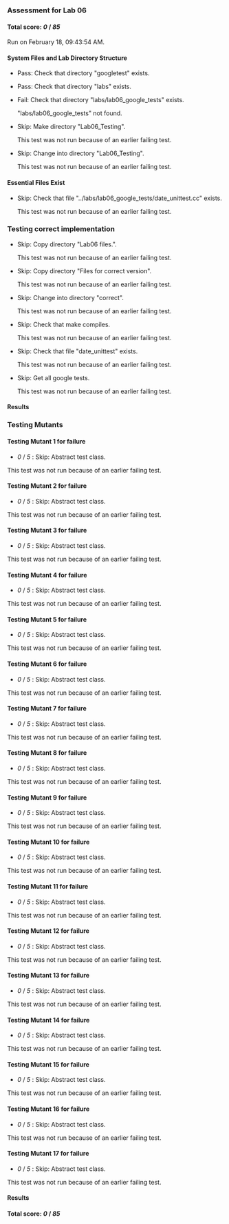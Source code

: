 ### Assessment for Lab 06

#### Total score: _0_ / _85_

Run on February 18, 09:43:54 AM.


#### System Files and Lab Directory Structure

+ Pass: Check that directory "googletest" exists.

+ Pass: Check that directory "labs" exists.

+ Fail: Check that directory "labs/lab06_google_tests" exists.

     "labs/lab06_google_tests" not found.

+ Skip: Make directory "Lab06_Testing".

  This test was not run because of an earlier failing test.

+ Skip: Change into directory "Lab06_Testing".

  This test was not run because of an earlier failing test.


#### Essential Files Exist

+ Skip: Check that file "../labs/lab06_google_tests/date_unittest.cc" exists.

  This test was not run because of an earlier failing test.


### Testing correct implementation

+ Skip: Copy directory "Lab06 files.".

  This test was not run because of an earlier failing test.

+ Skip: Copy directory "Files for correct version".

  This test was not run because of an earlier failing test.

+ Skip: Change into directory "correct".

  This test was not run because of an earlier failing test.

+ Skip: Check that make compiles.

  This test was not run because of an earlier failing test.

+ Skip: Check that file "date_unittest" exists.

  This test was not run because of an earlier failing test.

+ Skip: Get all google tests.

  This test was not run because of an earlier failing test.


#### Results


### Testing Mutants


#### Testing Mutant 1 for failure

+  _0_ / _5_ : Skip: Abstract test class.

  This test was not run because of an earlier failing test.


#### Testing Mutant 2 for failure

+  _0_ / _5_ : Skip: Abstract test class.

  This test was not run because of an earlier failing test.


#### Testing Mutant 3 for failure

+  _0_ / _5_ : Skip: Abstract test class.

  This test was not run because of an earlier failing test.


#### Testing Mutant 4 for failure

+  _0_ / _5_ : Skip: Abstract test class.

  This test was not run because of an earlier failing test.


#### Testing Mutant 5 for failure

+  _0_ / _5_ : Skip: Abstract test class.

  This test was not run because of an earlier failing test.


#### Testing Mutant 6 for failure

+  _0_ / _5_ : Skip: Abstract test class.

  This test was not run because of an earlier failing test.


#### Testing Mutant 7 for failure

+  _0_ / _5_ : Skip: Abstract test class.

  This test was not run because of an earlier failing test.


#### Testing Mutant 8 for failure

+  _0_ / _5_ : Skip: Abstract test class.

  This test was not run because of an earlier failing test.


#### Testing Mutant 9 for failure

+  _0_ / _5_ : Skip: Abstract test class.

  This test was not run because of an earlier failing test.


#### Testing Mutant 10 for failure

+  _0_ / _5_ : Skip: Abstract test class.

  This test was not run because of an earlier failing test.


#### Testing Mutant 11 for failure

+  _0_ / _5_ : Skip: Abstract test class.

  This test was not run because of an earlier failing test.


#### Testing Mutant 12 for failure

+  _0_ / _5_ : Skip: Abstract test class.

  This test was not run because of an earlier failing test.


#### Testing Mutant 13 for failure

+  _0_ / _5_ : Skip: Abstract test class.

  This test was not run because of an earlier failing test.


#### Testing Mutant 14 for failure

+  _0_ / _5_ : Skip: Abstract test class.

  This test was not run because of an earlier failing test.


#### Testing Mutant 15 for failure

+  _0_ / _5_ : Skip: Abstract test class.

  This test was not run because of an earlier failing test.


#### Testing Mutant 16 for failure

+  _0_ / _5_ : Skip: Abstract test class.

  This test was not run because of an earlier failing test.


#### Testing Mutant 17 for failure

+  _0_ / _5_ : Skip: Abstract test class.

  This test was not run because of an earlier failing test.


#### Results

#### Total score: _0_ / _85_

